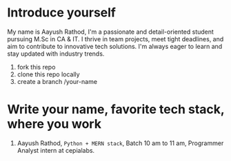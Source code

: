 # Introduce yourself

My name is Aayush Rathod, I'm a passionate and detail-oriented student pursuing M.Sc in CA & IT. I thrive in team projects, meet tight deadlines, and aim to contribute to innovative tech solutions. I'm always eager to learn and stay updated with industry trends.

1. fork this repo
2. clone this repo locally
3. create a branch /your-name

# Write your name, favorite tech stack, where you work

1. Aayush Rathod, `Python + MERN stack`, Batch 10 am to 11 am, Programmer Analyst intern at cepialabs.
